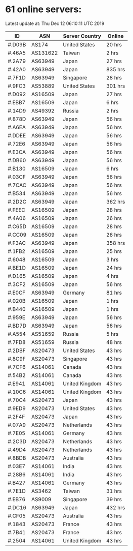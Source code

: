 # 61 online servers:

Latest update at: Thu Dec 12 06:10:11 UTC 2019

| ID | ASN | Server Country | Online |
| -- | --- | -------------- | ------ |
| #.D09B | AS174 | United States | 20 hrs |
| #.46A5 | AS131622 | Taiwan | 2 hrs |
| #.2A79 | AS63949 | Japan | 27 hrs |
| #.42A0 | AS63949 | Japan | 835 hrs |
| #.7F1D | AS63949 | Singapore | 28 hrs |
| #.9FC3 | AS53889 | United States | 301 hrs |
| #.D092 | AS16509 | Japan | 27 hrs |
| #.EBB7 | AS16509 | Japan | 6 hrs |
| #.14D9 | AS49392 | Russia | 2 hrs |
| #.878D | AS63949 | Japan | 56 hrs |
| #.A6EA | AS63949 | Japan | 56 hrs |
| #.DDEE | AS63949 | Japan | 56 hrs |
| #.72E6 | AS63949 | Japan | 56 hrs |
| #.E3CA | AS63949 | Japan | 56 hrs |
| #.DB60 | AS63949 | Japan | 56 hrs |
| #.B130 | AS16509 | Japan | 6 hrs |
| #.03CF | AS63949 | Japan | 56 hrs |
| #.7CAC | AS63949 | Japan | 56 hrs |
| #.B534 | AS63949 | Japan | 56 hrs |
| #.2D2C | AS63949 | Japan | 362 hrs |
| #.FEEC | AS16509 | Japan | 28 hrs |
| #.4A06 | AS16509 | Japan | 26 hrs |
| #.C65D | AS16509 | Japan | 28 hrs |
| #.CC09 | AS16509 | Japan | 26 hrs |
| #.F3AC | AS63949 | Japan | 358 hrs |
| #.1FB2 | AS16509 | Japan | 25 hrs |
| #.6048 | AS16509 | Japan | 3 hrs |
| #.BE1D | AS16509 | Japan | 24 hrs |
| #.D165 | AS16509 | Japan | 4 hrs |
| #.3CF2 | AS16509 | Japan | 56 hrs |
| #.E0CF | AS63949 | Germany | 81 hrs |
| #.020B | AS16509 | Japan | 1 hrs |
| #.B440 | AS16509 | Japan | 1 hrs |
| #.959E | AS63949 | Japan | 56 hrs |
| #.BD7D | AS63949 | Japan | 56 hrs |
| #.A554 | AS51659 | Russia | 5 hrs |
| #.7FD8 | AS51659 | Russia | 48 hrs |
| #.2DBF | AS20473 | United States | 43 hrs |
| #.8C9F | AS20473 | Singapore | 43 hrs |
| #.7CF6 | AS14061 | Canada | 43 hrs |
| #.54B2 | AS14061 | Canada | 43 hrs |
| #.E941 | AS14061 | United Kingdom | 43 hrs |
| #.10C6 | AS14061 | United Kingdom | 43 hrs |
| #.70C4 | AS20473 | Japan | 43 hrs |
| #.9ED9 | AS20473 | United States | 43 hrs |
| #.2F4F | AS20473 | Japan | 43 hrs |
| #.07A9 | AS20473 | Netherlands | 43 hrs |
| #.7E05 | AS14061 | Germany | 43 hrs |
| #.2C3D | AS20473 | Netherlands | 43 hrs |
| #.49D4 | AS20473 | Netherlands | 43 hrs |
| #.8BDB | AS20473 | Australia | 43 hrs |
| #.03E7 | AS14061 | India | 43 hrs |
| #.28B6 | AS14061 | India | 43 hrs |
| #.B427 | AS14061 | Germany | 43 hrs |
| #.7E1D | AS3462 | Taiwan | 31 hrs |
| #.EB76 | AS9009 | Singapore | 39 hrs |
| #.DC16 | AS63949 | Japan | 432 hrs |
| #.CF05 | AS20473 | Australia | 43 hrs |
| #.1843 | AS20473 | France | 43 hrs |
| #.7B41 | AS20473 | France | 43 hrs |
| #.2504 | AS14061 | United Kingdom | 43 hrs |

